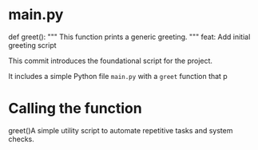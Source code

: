 # main.py

def greet():
  """
  This function prints a generic greeting.
  """
feat: Add initial greeting script

This commit introduces the foundational script for the project.

It includes a simple Python file `main.py` with a `greet` function that p
# Calling the function
greet()A simple utility script to automate repetitive tasks and system checks.
